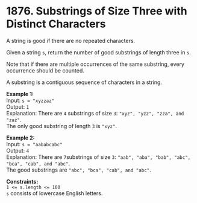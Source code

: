 # 1876. Substrings of Size Three with Distinct Characters  
  
A string is good if there are no repeated characters.  
  
Given a string ```s​​​​​```, return the number of good substrings of length three in ```s​​​​​​```.  
  
Note that if there are multiple occurrences of the same substring, every occurrence should be counted.  
  
A substring is a contiguous sequence of characters in a string.  
  
   
  
**Example 1:**  
Input: ```s = "xyzzaz"```  
Output: ```1```  
Explanation: There are ```4``` substrings of size ```3```: ```"xyz", "yzz", "zza", and "zaz"```.   
The only good substring of length ```3``` is ```"xyz"```.  
  
**Example 2:**  
Input: ```s = "aababcabc"```  
Output: ```4```  
Explanation: There are ```7```substrings of size ```3```: ```"aab", "aba", "bab", "abc", "bca", "cab", and "abc"```.  
The good substrings are ```"abc", "bca", "cab", and "abc"```.  
   
  
**Constraints:**  
```1 <= s.length <= 100```  
```s​​​​​​``` consists of lowercase English letters.  